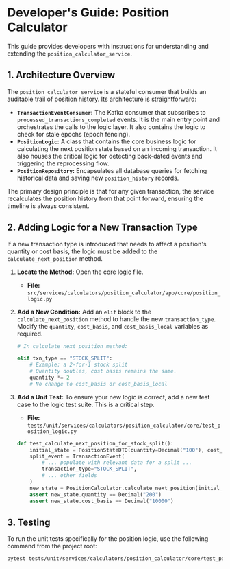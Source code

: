 # Developer's Guide: Position Calculator

This guide provides developers with instructions for understanding and extending the `position_calculator_service`.

## 1. Architecture Overview

The `position_calculator_service` is a stateful consumer that builds an auditable trail of position history. Its architecture is straightforward:

* **`TransactionEventConsumer`:** The Kafka consumer that subscribes to `processed_transactions_completed` events. It is the main entry point and orchestrates the calls to the logic layer. It also contains the logic to check for stale epochs (epoch fencing).
* **`PositionLogic`:** A class that contains the core business logic for calculating the next position state based on an incoming transaction. It also houses the critical logic for detecting back-dated events and triggering the reprocessing flow.
* **`PositionRepository`:** Encapsulates all database queries for fetching historical data and saving new `position_history` records.

The primary design principle is that for any given transaction, the service recalculates the position history from that point forward, ensuring the timeline is always consistent.

## 2. Adding Logic for a New Transaction Type

If a new transaction type is introduced that needs to affect a position's quantity or cost basis, the logic must be added to the `calculate_next_position` method.

1.  **Locate the Method:** Open the core logic file.
    * **File:** `src/services/calculators/position_calculator/app/core/position_logic.py`

2.  **Add a New Condition:** Add an `elif` block to the `calculate_next_position` method to handle the new `transaction_type`. Modify the `quantity`, `cost_basis`, and `cost_basis_local` variables as required.

    ```python
    # In calculate_next_position method:

    elif txn_type == "STOCK_SPLIT":
        # Example: a 2-for-1 stock split
        # Quantity doubles, cost basis remains the same.
        quantity *= 2
        # No change to cost_basis or cost_basis_local
    ```

3.  **Add a Unit Test:** To ensure your new logic is correct, add a new test case to the logic test suite. This is a critical step.
    * **File:** `tests/unit/services/calculators/position_calculator/core/test_position_logic.py`

    ```python
    def test_calculate_next_position_for_stock_split():
        initial_state = PositionStateDTO(quantity=Decimal("100"), cost_basis=Decimal("10000"))
        split_event = TransactionEvent(
            # ... populate with relevant data for a split ...
            transaction_type="STOCK_SPLIT",
            # ... other fields
        )
        new_state = PositionCalculator.calculate_next_position(initial_state, split_event)
        assert new_state.quantity == Decimal("200")
        assert new_state.cost_basis == Decimal("10000")
    ```

## 3. Testing

To run the unit tests specifically for the position logic, use the following command from the project root:
```bash
pytest tests/unit/services/calculators/position_calculator/core/test_position_logic.py